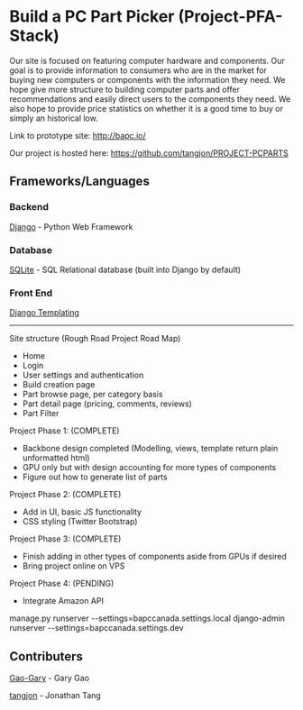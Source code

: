 # Build a PC Part Picker (Project-PFA-Stack)

Our site is focused on featuring computer hardware and components. Our goal is to provide information to consumers who are in the market for buying new computers or components with the information they need. We hope give more structure to building computer parts and offer recommendations and easily direct users to the components they need. We also hope to provide price statistics on whether it is a good time to buy or simply an historical low.

Link to prototype site: http://bapc.io/

Our project is hosted here: https://github.com/tangjon/PROJECT-PCPARTS

## Frameworks/Languages

### Backend
[Django](https://www.djangoproject.com/) - Python Web Framework

### Database
[SQLite](https://www.sqlite.org/index.html) - SQL Relational database (built into Django by default)

### Front End
[Django Templating](https://docs.djangoproject.com/en/2.0/topics/templates/)

***

Site structure (Rough Road Project Road Map)
- Home
- Login
- User settings and authentication
- Build creation page
- Part browse page, per category basis
- Part detail page (pricing, comments, reviews)
- Part Filter

Project Phase 1: (COMPLETE)
- Backbone design completed (Modelling, views, template return plain unformatted html)
- GPU only but with design accounting for more types of components
- Figure out how to generate list of parts

Project Phase 2: (COMPLETE)
- Add in UI, basic JS functionality
- CSS styling (Twitter Bootstrap)

Project Phase 3: (COMPLETE)
- Finish adding in other types of components aside from GPUs if desired
- Bring project online on VPS

Project Phase 4: (PENDING)
- Integrate Amazon API

manage.py runserver  --settings=bapccanada.settings.local
django-admin runserver --settings=bapccanada.settings.dev


## Contributers

[Gao-Gary](https://github.com/Gao-Gary) - Gary Gao

[tangjon](https://github.com/tangjon) - Jonathan Tang